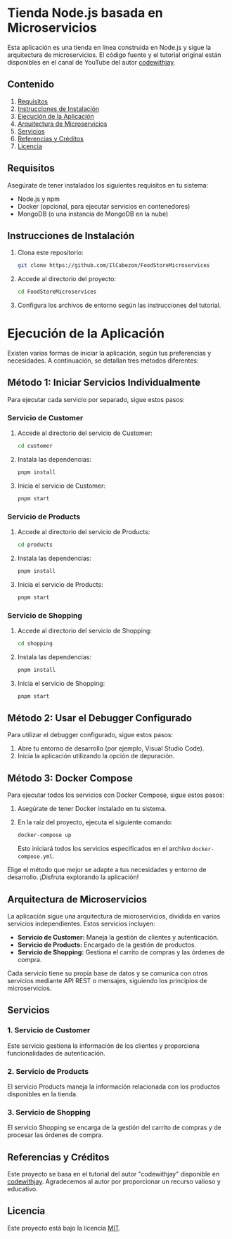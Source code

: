 # Tienda Node.js basada en Microservicios

Esta aplicación es una tienda en línea construida en Node.js y sigue la arquitectura de microservicios. El código fuente y el tutorial original están disponibles en el canal de YouTube del autor [codewithjay](https://www.youtube.com/@codewithjay).

## Contenido

1. [Requisitos](#requisitos)
2. [Instrucciones de Instalación](#instrucciones-de-instalación)
3. [Ejecución de la Aplicación](#ejecución-de-la-aplicación)
4. [Arquitectura de Microservicios](#arquitectura-de-microservicios)
5. [Servicios](#servicios)
6. [Referencias y Créditos](#referencias-y-créditos)
7. [Licencia](#licencia)

## Requisitos

Asegúrate de tener instalados los siguientes requisitos en tu sistema:

- Node.js y npm
- Docker (opcional, para ejecutar servicios en contenedores)
- MongoDB (o una instancia de MongoDB en la nube)

## Instrucciones de Instalación

1. Clona este repositorio:

   ```bash
   git clone https://github.com/IlCabezon/FoodStoreMicroservices
   ```

2. Accede al directorio del proyecto:

   ```bash
   cd FoodStoreMicroservices
   ```

3. Configura los archivos de entorno según las instrucciones del tutorial.

# Ejecución de la Aplicación

Existen varias formas de iniciar la aplicación, según tus preferencias y necesidades. A continuación, se detallan tres métodos diferentes:

## Método 1: Iniciar Servicios Individualmente

Para ejecutar cada servicio por separado, sigue estos pasos:

### Servicio de Customer

1. Accede al directorio del servicio de Customer:

   ```bash
   cd customer
   ```

2. Instala las dependencias:

   ```bash
   pnpm install
   ```

3. Inicia el servicio de Customer:

   ```bash
   pnpm start
   ```

### Servicio de Products

1. Accede al directorio del servicio de Products:

   ```bash
   cd products
   ```

2. Instala las dependencias:

   ```bash
   pnpm install
   ```

3. Inicia el servicio de Products:

   ```bash
   pnpm start
   ```

### Servicio de Shopping

1. Accede al directorio del servicio de Shopping:

   ```bash
   cd shopping
   ```

2. Instala las dependencias:

   ```bash
   pnpm install
   ```

3. Inicia el servicio de Shopping:

   ```bash
   pnpm start
   ```

## Método 2: Usar el Debugger Configurado

Para utilizar el debugger configurado, sigue estos pasos:

1. Abre tu entorno de desarrollo (por ejemplo, Visual Studio Code).
2. Inicia la aplicación utilizando la opción de depuración.

## Método 3: Docker Compose

Para ejecutar todos los servicios con Docker Compose, sigue estos pasos:

1. Asegúrate de tener Docker instalado en tu sistema.

2. En la raíz del proyecto, ejecuta el siguiente comando:

   ```bash
   docker-compose up
   ```

   Esto iniciará todos los servicios especificados en el archivo `docker-compose.yml`.

Elige el método que mejor se adapte a tus necesidades y entorno de desarrollo. ¡Disfruta explorando la aplicación!

## Arquitectura de Microservicios

La aplicación sigue una arquitectura de microservicios, dividida en varios servicios independientes. Estos servicios incluyen:

- **Servicio de Customer:** Maneja la gestión de clientes y autenticación.
- **Servicio de Products:** Encargado de la gestión de productos.
- **Servicio de Shopping:** Gestiona el carrito de compras y las órdenes de compra.

Cada servicio tiene su propia base de datos y se comunica con otros servicios mediante API REST o mensajes, siguiendo los principios de microservicios.

## Servicios

### 1. Servicio de Customer

Este servicio gestiona la información de los clientes y proporciona funcionalidades de autenticación.

### 2. Servicio de Products

El servicio Products maneja la información relacionada con los productos disponibles en la tienda.

### 3. Servicio de Shopping

El servicio Shopping se encarga de la gestión del carrito de compras y de procesar las órdenes de compra.

## Referencias y Créditos

Este proyecto se basa en el tutorial del autor "codewithjay" disponible en [codewithjay](https://www.youtube.com/@codewithjay). Agradecemos al autor por proporcionar un recurso valioso y educativo.

## Licencia

Este proyecto está bajo la licencia [MIT](LICENSE).

